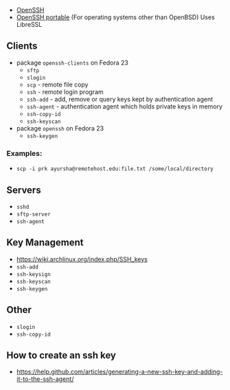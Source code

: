 - [OpenSSH](http://www.openssh.com/)
- [OpenSSH portable](http://www.openssh.com/portable.html) (For operating systems other than OpenBSD)
Uses LibreSSL

## Clients
- package `openssh-clients` on Fedora 23
    + `sftp`
    + `slogin`
    + `scp` - remote file copy
    + `ssh` - remote login program
    + `ssh-add` - add, remove or query keys kept by authentication agent
    + `ssh-agent` - authentication agent which holds private keys in memory
    + `ssh-copy-id`
    + `ssh-keyscan`
- package `openssh` on Fedora 23
    + `ssh-keygen`

### Examples:
- `scp -i prk ayursha@remotehost.edu:file.txt /some/local/directory`

## Servers
- `sshd`
- `sftp-server`
- `ssh-agent`

## Key Management
- https://wiki.archlinux.org/index.php/SSH_keys
- `ssh-add`
- `ssh-keysign`
- `ssh-keyscan`
- `ssh-keygen`

## Other
- `slogin`
- `ssh-copy-id`

## How to create an ssh key
- https://help.github.com/articles/generating-a-new-ssh-key-and-adding-it-to-the-ssh-agent/
